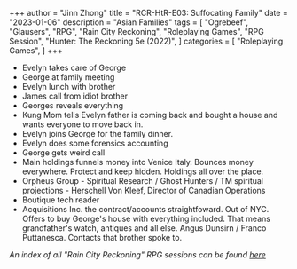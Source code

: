 +++
author = "Jinn Zhong"
title = "RCR-HtR-E03: Suffocating Family"
date = "2023-01-06"
description = "Asian Families"
tags = [
    "Ogrebeef",
    "Glausers",
    "RPG",
    "Rain City Reckoning",
    "Roleplaying Games",
    "RPG Session",
    "Hunter: The Reckoning 5e (2022)",
]
categories = [
    "Roleplaying Games",
]
+++
* Evelyn takes care of George
* George at family meeting 
* Evelyn lunch with brother
* James call from idiot brother 
* Georges reveals everything
* Kung Mom tells Evelyn father is coming back and bought a house and wants everyone to move back in. 
* Evelyn joins George for the family dinner. 
* Evelyn does some forensics accounting
* George gets weird call 
* Main holdings funnels money into Venice Italy. Bounces money everywhere. Protect and keep hidden. Holdings all over the place.
* Orpheus Group - Spiritual Research / Ghost Hunters / TM spiritual projections - Herschell Von Kleef, Director of Canadian Operations
* Boutique tech reader 
* Acquisitions Inc. the contract/accounts straightfoward. Out of NYC. Offers to buy George's house with everything included. That means grandfather's watch, antiques and all else. Angus Dunsirn / Franco Puttanesca. Contacts that brother spoke to.

_An index of all "Rain City Reckoning" RPG sessions can be found [here](https://journal.jinnzhong.com/tags/rain-city-reckoning/)_
